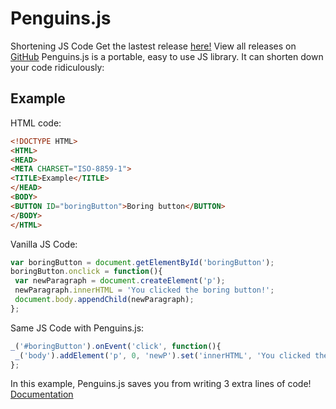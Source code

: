 # Penguins.js

Shortening JS Code
Get the lastest release [here!](penguins.js.org/Penguins.js)
View all releases on [GitHub](github.com/luisvallejomohl/Penguins.js/releases)
Penguins.js is a portable, easy to use JS library. It can shorten down your code ridiculously:

## Example

HTML code:
```HTML
<!DOCTYPE HTML>
<HTML>
<HEAD>
<META CHARSET="ISO-8859-1">
<TITLE>Example</TITLE>
</HEAD>
<BODY>
<BUTTON ID="boringButton">Boring button</BUTTON>
</BODY>
</HTML>
```
Vanilla JS Code:
```javascript
var boringButton = document.getElementById('boringButton');
boringButton.onclick = function(){
 var newParagraph = document.createElement('p');
 newParagraph.innerHTML = 'You clicked the boring button!';
 document.body.appendChild(newParagraph);
};
```
Same JS Code with Penguins.js:
```javascript
_('#boringButton').onEvent('click', function(){
 _('body').addElement('p', 0, 'newP').set('innerHTML', 'You clicked the boring button!');
};
```
In this example, Penguins.js saves you from writing 3 extra lines of code!
[Documentation](https://penguins.js.org/Penguins.js/documentation.html)

